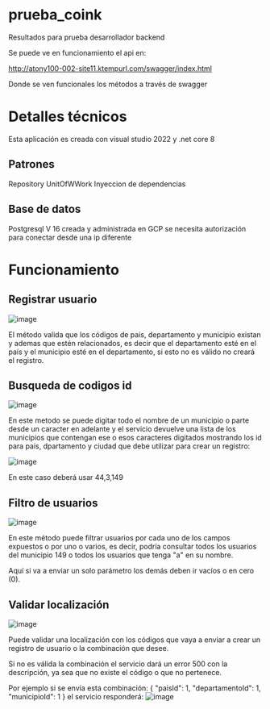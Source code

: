 # prueba_coink
Resultados para prueba desarrollador backend

Se puede ve en funcionamiento el api en:

http://atony100-002-site11.ktempurl.com/swagger/index.html

Donde se ven funcionales los métodos a través de swagger

# Detalles técnicos

Esta aplicación es creada con visual studio 2022 y .net core 8

## Patrones

Repository
UnitOfWWork
Inyeccion de dependencias

## Base de datos

Postgresql V 16
creada y administrada en GCP
se necesita autorización para conectar desde una ip diferente

# Funcionamiento

## Registrar usuario
![image](https://github.com/user-attachments/assets/31b21af5-9ec8-4b39-899a-ab8401b2b7cd)

El método valida que los códigos de pais, departamento y municipio existan y ademas que estén relacionados, es decir que el departamento esté en el país y el municipio esté en el departamento, si esto no es válido no creará el registro.

## Busqueda de codigos id
![image](https://github.com/user-attachments/assets/3ff53de0-7a30-4542-b30c-35b68bf188da)

En este metodo se puede digitar todo el nombre de un municipio o parte desde un caracter en adelante y el servicio devuelve una lista de los municipios que contengan ese o esos caracteres digitados mostrando los id para pais, dpartamento y ciudad que debe utilizar para crear un registro:

![image](https://github.com/user-attachments/assets/fd0b248e-ae11-4c90-aba1-860530980801)

En este caso deberá usar 44,3,149

## Filtro de usuarios

![image](https://github.com/user-attachments/assets/eb33abb7-af4e-45bb-9fe1-3ed8fed34309)

En este método puede filtrar usuarios por cada uno de los campos expuestos o por uno o varios, es decir, podría consultar todos los usuarios del municipio 149 o todos los usuarios que tenga "a" en su nombre.

Aquí si va a enviar un solo parámetro los demás deben ir vacíos o en cero (0).

## Validar localización
![image](https://github.com/user-attachments/assets/c43b0f8d-efe3-40c5-acb3-b060f96e97dc)

Puede validar una localización con los códigos que vaya a enviar a crear un registro de usuario o la combinación que desee.

Si no es válida la combinación el servicio dará un error 500 con la descripción, ya sea que no existe el código o que no pertenece.

Por ejemplo si se envía esta combinación:
{
  "paisId": 1,
  "departamentoId": 1,
  "municipioId": 1
}
el servicio responderá:
![image](https://github.com/user-attachments/assets/0e982540-9629-4528-9516-bce345100dc9)




